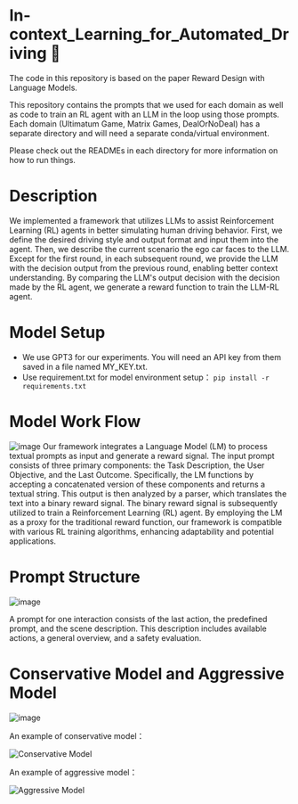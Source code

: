 # In-context_Learning_for_Automated_Driving 🤔

The code in this repository is based on the paper Reward Design with Language Models. 

This repository contains the prompts that we used for each domain as well as code to train an RL agent with an LLM in the loop using those prompts. Each domain (Ultimatum Game, Matrix Games, DealOrNoDeal) has a separate directory and will need a separate conda/virtual environment. 

Please check out the READMEs in each directory for more information on how to run things.

# Description

We implemented a framework that utilizes LLMs to assist Reinforcement Learning (RL) agents in better simulating human driving behavior. First, we define the desired driving style and output format and input them into the agent. Then, we describe the current scenario the ego car faces to the LLM. Except for the first round, in each subsequent round, we provide the LLM with the decision output from the previous round, enabling better context understanding. By comparing the LLM's output decision with the decision made by the RL agent, we generate a reward function to train the LLM-RL agent.

# Model Setup

- We use GPT3 for our experiments. You will need an API key from them saved in a file named MY_KEY.txt.
- Use requirement.txt for model environment setup：
  ```pip install -r requirements.txt```

# Model Work Flow

![image](https://github.com/JingYue2000/In-context_Learning_for_Automated_Driving/blob/main/Results/Framework.png)
Our framework integrates a Language Model (LM) to process textual prompts as input and generate a reward signal. The input prompt consists of three primary components: the Task Description, the User Objective, and the Last Outcome. Specifically, the LM functions by accepting a concatenated version of these components and returns a textual string. This output is then analyzed by a parser, which translates the text into a binary reward signal. The binary reward signal is subsequently utilized to train a Reinforcement Learning (RL) agent. By employing the LM as a proxy for the traditional reward function, our framework is compatible with various RL training algorithms, enhancing adaptability and potential applications.

# Prompt Structure

![image](https://github.com/JingYue2000/In-context_Learning_for_Automated_Driving/blob/main/Results/prompt_Structure.png)

A prompt for one interaction consists of the last action, the predefined prompt, and the scene description. This description includes available actions, a general overview, and a safety evaluation. 

# Conservative Model and Aggressive Model

![image](https://github.com/JingYue2000/In-context_Learning_for_Automated_Driving/blob/main/Results/Prompt_CaseStudy.png)

An example of conservative model：

![Conservative Model](Results/conservative.gif)


An example of aggressive model：

![Aggressive Model](Results/aggressive.gif)
